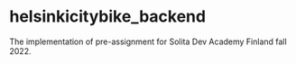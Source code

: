 # helsinkicitybike_backend
The implementation of pre-assignment for Solita Dev Academy Finland fall 2022.
